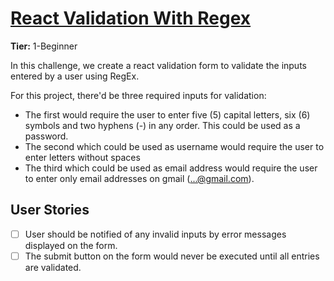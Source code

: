 # [React Validation With Regex](https://github.com/florinpop17/app-ideas/blob/master/Projects/1-Beginner/Javascript-Validation-With-Regex.md)

**Tier:** 1-Beginner

In this challenge, we create a react validation form to validate the inputs entered by a user using RegEx.

For this project, there'd be three required inputs for validation:
- The first would require the user to enter five (5) capital letters, six (6) symbols and two hyphens (-) in any order. This could be used as a password.
- The second which could be used as username would require the user to enter letters without spaces
- The third which could be used as email address would require the user to enter only email addresses on gmail (...@gmail.com).

## User Stories

-   [ ] User should be notified of any invalid inputs by error messages displayed on the form.
-   [ ] The submit button on the form would never be executed until all entries are validated.
